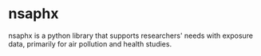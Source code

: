 # nsaphx

nsaphx is a python library that supports researchers' needs with exposure data, primarily for air pollution and health studies. 